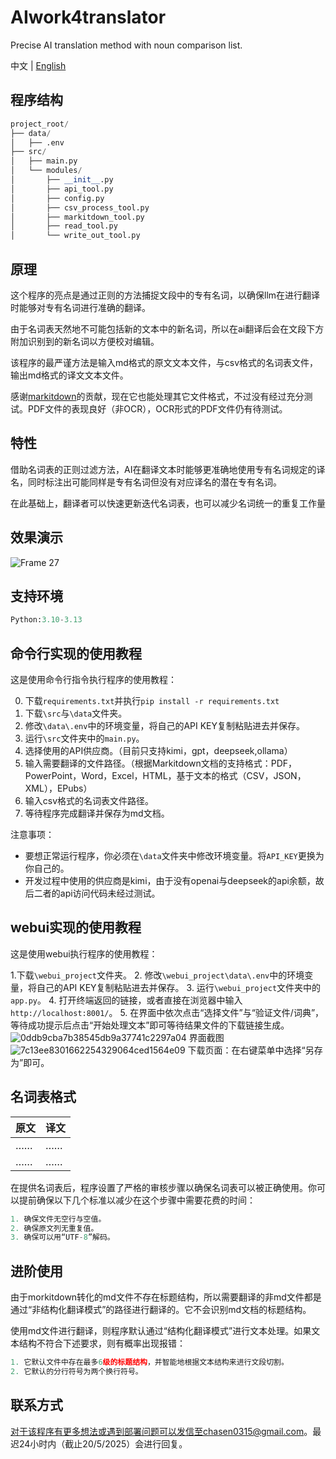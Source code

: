# AIwork4translator

Precise AI translation method with noun comparison list.

中文 | [English](./README_en.md)

## 程序结构

```python
project_root/
├── data/
│   ├── .env
├── src/
│   ├── main.py
│   └── modules/
│       ├── __init__.py
│       ├── api_tool.py
│       ├── config.py
│       ├── csv_process_tool.py
│       ├── markitdown_tool.py
│       ├── read_tool.py
│       └── write_out_tool.py
```

## 原理

这个程序的亮点是通过正则的方法捕捉文段中的专有名词，以确保llm在进行翻译时能够对专有名词进行准确的翻译。

由于名词表天然地不可能包括新的文本中的新名词，所以在ai翻译后会在文段下方附加识别到的新名词以方便校对编辑。

该程序的最严谨方法是输入md格式的原文文本文件，与csv格式的名词表文件，输出md格式的译文文本文件。

感谢[markitdown](https://github.com/microsoft/markitdown)的贡献，现在它也能处理其它文件格式，不过没有经过充分测试。PDF文件的表现良好（非OCR），OCR形式的PDF文件仍有待测试。

## 特性

借助名词表的正则过滤方法，AI在翻译文本时能够更准确地使用专有名词规定的译名，同时标注出可能同样是专有名词但没有对应译名的潜在专有名词。

在此基础上，翻译者可以快速更新迭代名词表，也可以减少名词统一的重复工作量

## 效果演示

![Frame 27](https://github.com/user-attachments/assets/b22bfb0e-d7a9-40f7-8f69-b02b524b5b08)

## 支持环境

```python
Python:3.10-3.13
```

## 命令行实现的使用教程

这是使用命令行指令执行程序的使用教程：

0. 下载`requirements.txt`并执行`pip install -r requirements.txt`
1. 下载`\src`与`\data`文件夹。
2. 修改`\data\.env`中的环境变量，将自己的API KEY复制粘贴进去并保存。
3. 运行`\src`文件夹中的`main.py`。
4. 选择使用的API供应商。（目前只支持kimi，gpt，deepseek,ollama）
5. 输入需要翻译的文件路径。（根据Markitdown文档的支持格式：PDF，PowerPoint，Word，Excel，HTML，基于文本的格式（CSV，JSON，XML），EPubs）
6. 输入csv格式的名词表文件路径。
7. 等待程序完成翻译并保存为md文档。

注意事项：

- 要想正常运行程序，你必须在`\data`文件夹中修改环境变量。将`API_KEY`更换为你自己的。
- 开发过程中使用的供应商是kimi，由于没有openai与deepseek的api余额，故后二者的api访问代码未经过测试。

## webui实现的使用教程

这是使用webui执行程序的使用教程：

1.下载`\webui_project`文件夹。
2. 修改`\webui_project\data\.env`中的环境变量，将自己的API KEY复制粘贴进去并保存。
3. 运行`\webui_project`文件夹中的`app.py`。
4. 打开终端返回的链接，或者直接在浏览器中输入`http://localhost:8001/`。
5. 在界面中依次点击“选择文件”与“验证文件/词典”，等待成功提示后点击“开始处理文本”即可等待结果文件的下载链接生成。
![0ddb9cba7b38545db9a37741c2297a04](https://github.com/user-attachments/assets/9efb2f04-2aa1-4fe7-ad3d-b206f227f3d1)
界面截图
![7c13ee8301662254329064ced1564e09](https://github.com/user-attachments/assets/bd3912df-b293-4d40-8745-9d41a39246d0)
下载页面：在右键菜单中选择“另存为”即可。

## 名词表格式

| 原文 | 译文 |
| --- | --- |
| …… | …… |
| …… | …… |

在提供名词表后，程序设置了严格的审核步骤以确保名词表可以被正确使用。你可以提前确保以下几个标准以减少在这个步骤中需要花费的时间：

```python
1. 确保文件无空行与空值。
2. 确保原文列无重复值。
3. 确保可以用“UTF-8”解码。
```

## 进阶使用

由于morkitdown转化的md文件不存在标题结构，所以需要翻译的非md文件都是通过“非结构化翻译模式”的路径进行翻译的。它不会识别md文档的标题结构。

使用md文件进行翻译，则程序默认通过“结构化翻译模式”进行文本处理。如果文本结构不符合下述要求，则有概率出现报错：

```python
1. 它默认文件中存在最多6级的标题结构，并智能地根据文本结构来进行文段切割。
2. 它默认的分行符号为两个换行符号。
```

## 联系方式

对于该程序有更多想法或遇到部署问题可以发信至chasen0315@gmail.com。最迟24小时内（截止20/5/2025）会进行回复。
